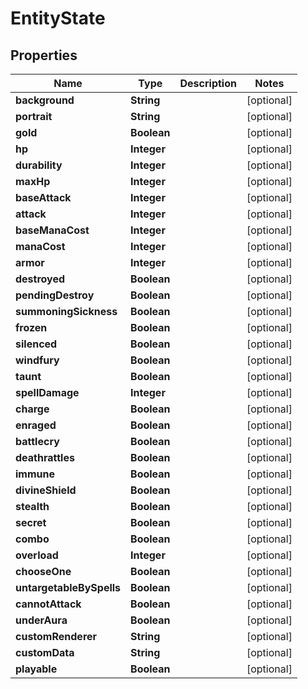 
# EntityState

## Properties
Name | Type | Description | Notes
------------ | ------------- | ------------- | -------------
**background** | **String** |  |  [optional]
**portrait** | **String** |  |  [optional]
**gold** | **Boolean** |  |  [optional]
**hp** | **Integer** |  |  [optional]
**durability** | **Integer** |  |  [optional]
**maxHp** | **Integer** |  |  [optional]
**baseAttack** | **Integer** |  |  [optional]
**attack** | **Integer** |  |  [optional]
**baseManaCost** | **Integer** |  |  [optional]
**manaCost** | **Integer** |  |  [optional]
**armor** | **Integer** |  |  [optional]
**destroyed** | **Boolean** |  |  [optional]
**pendingDestroy** | **Boolean** |  |  [optional]
**summoningSickness** | **Boolean** |  |  [optional]
**frozen** | **Boolean** |  |  [optional]
**silenced** | **Boolean** |  |  [optional]
**windfury** | **Boolean** |  |  [optional]
**taunt** | **Boolean** |  |  [optional]
**spellDamage** | **Integer** |  |  [optional]
**charge** | **Boolean** |  |  [optional]
**enraged** | **Boolean** |  |  [optional]
**battlecry** | **Boolean** |  |  [optional]
**deathrattles** | **Boolean** |  |  [optional]
**immune** | **Boolean** |  |  [optional]
**divineShield** | **Boolean** |  |  [optional]
**stealth** | **Boolean** |  |  [optional]
**secret** | **Boolean** |  |  [optional]
**combo** | **Boolean** |  |  [optional]
**overload** | **Integer** |  |  [optional]
**chooseOne** | **Boolean** |  |  [optional]
**untargetableBySpells** | **Boolean** |  |  [optional]
**cannotAttack** | **Boolean** |  |  [optional]
**underAura** | **Boolean** |  |  [optional]
**customRenderer** | **String** |  |  [optional]
**customData** | **String** |  |  [optional]
**playable** | **Boolean** |  |  [optional]



